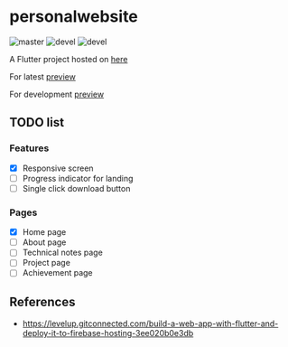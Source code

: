 # personalwebsite

![master](https://github.com/pllee4/personalwebsite/workflows/Deployment/badge.svg)
![devel](https://github.com/pllee4/personalwebsite/workflows/Staging/badge.svg)
![devel](https://github.com/pllee4/personalwebsite/workflows/Flutter%20CI/badge.svg)

A Flutter project hosted on [here](https://pinloon-lee.web.app/)

For latest [preview](https://pinloon-lee--staging-m94rjpji.web.app/)

For development [preview](https://pinloon-lee--development-hkmpnttw.web.app/)

## TODO list

### Features
- [x] Responsive screen
- [ ] Progress indicator for landing 
- [ ] Single click download button

### Pages
- [x] Home page
- [ ] About page
- [ ] Technical notes page
- [ ] Project page
- [ ] Achievement page
  
## References

- https://levelup.gitconnected.com/build-a-web-app-with-flutter-and-deploy-it-to-firebase-hosting-3ee020b0e3db


